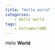 ```yaml
---
title: "Hello world"
categories: 
	- Hello world
tags: 
	- helloWorldMD
---
```





Hello **World**

